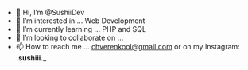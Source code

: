 - 👋 Hi, I’m @SushiiDev
- 👀 I’m interested in ... Web Development
- 🌱 I’m currently learning ... PHP and SQL
- 💞️ I’m looking to collaborate on ...
- 📫 How to reach me ... chverenkool@gmail.com or on my Instagram: __.sushiii.___

<!---
SushiiDev/SushiiDev is a ✨ special ✨ repository because its `README.md` (this file) appears on your GitHub profile.
You can click the Preview link to take a look at your changes.
--->
